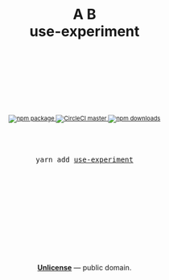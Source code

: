 <div align="center">
  <h1>
    <br/>
    <br/>
    <span color="red">A</span>
    <span color="blue">B</span>
    <br/>
    use-experiment
    <br />
    <br />
    <br />
    <br />
  </h1>
  <sup>
    <br />
    <br />
    <a href="https://www.npmjs.com/package/use-experiment">
      <img src="https://img.shields.io/npm/v/use-experiment.svg" alt="npm package" />
    </a>
    <a href="https://circleci.com/gh/ju1i4n/use-experiment">
      <img src="https://img.shields.io/circleci/project/ju1i4n/use-experiment/master.svg" alt="CircleCI master" />
    </a>
    <a href="https://www.npmjs.com/package/use-experiment">
      <img src="https://img.shields.io/npm/dm/use-experiment.svg" alt="npm downloads" />
    </a>
    <br />
  </sup>
  <br />
  <br />
  <br />
  <pre>yarn add <a href=" https://yarnpkg.com/en/package/use-experiment">use-experiment</a></pre>
  <br />
  <br />
  <br />
</div>
<br />
<br />
<br />
<br />
<br />
<br />
<br />

<p align="center">
  <a href="./LICENSE"><strong>Unlicense</strong></a> &mdash; public domain.
</p>
